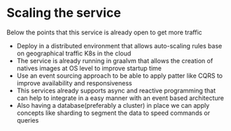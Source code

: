 # Scaling the service

Below the points that this service is already open to get more traffic

- Deploy in a distributed environment that allows auto-scaling rules base on geographical traffic K8s in the cloud
- The service is already running in graalvm that allows the creation of natives images at OS level to improve startup time
- Use an event sourcing approach to be able to apply patter like CQRS to improve availability and responsiveness
- This services already supports async and reactive programming that can help to integrate in a easy manner with an event based architecture
- Also having a database(preferably a cluster) in place we can apply concepts like sharding to segment the data  to speed commands or queries
